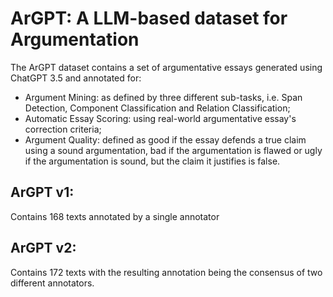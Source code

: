 # ArGPT: A LLM-based dataset for Argumentation

The ArGPT dataset contains a set of argumentative essays generated using ChatGPT 3.5 and annotated for:

- Argument Mining: as defined by three different sub-tasks, i.e. Span Detection, Component Classification and Relation Classification;
- Automatic Essay Scoring: using real-world argumentative essay's correction criteria;
- Argument Quality: defined as good if the essay defends a true claim using a sound argumentation, bad if the argumentation is flawed or ugly if the argumentation is sound, but the claim it justifies is false.

## ArGPT v1: 

Contains 168 texts annotated by a single annotator

## ArGPT v2:

Contains 172 texts with the resulting annotation being the consensus of two different annotators.


